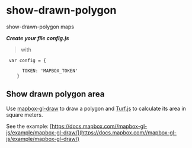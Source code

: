 # show-drawn-polygon
show-drawn-polygon maps

***Create your file config.js***
>with
~~~
 var config = {
     
      TOKEN: 'MAPBOX_TOKEN'
    }
~~~

 

Show drawn polygon area
-----------------------
Use [mapbox-gl-draw](https://github.com/mapbox/mapbox-gl-draw) to draw a polygon and [Turf.js](http://turfjs.org/) to calculate its area in square meters.

See the example: [https://docs.mapbox.com//mapbox-gl-js/example/mapbox-gl-draw/](https://docs.mapbox.com//mapbox-gl-js/example/mapbox-gl-draw/)
